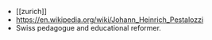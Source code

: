 - [[zurich]]
- https://en.wikipedia.org/wiki/Johann_Heinrich_Pestalozzi
- Swiss pedagogue and educational reformer.
